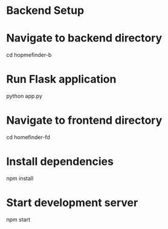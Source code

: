 
# Backend Setup
# Navigate to backend directory
cd hopmefinder-b 
# Run Flask application
python app.py



# Navigate to frontend directory
cd homefinder-fd
# Install dependencies
npm install
# Start development server
npm start
